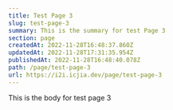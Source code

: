 ```yaml
---
title: Test Page 3
slug: test-page-3
summary: This is the summary for test Page 3
section: page
createdAt: 2022-11-28T16:48:37.860Z
updatedAt: 2022-11-28T17:31:35.954Z
publishedAt: 2022-11-28T16:48:40.078Z
path: /page/test-page-3
url: https://i2i.icjia.dev/page/test-page-3
---
```


This is the body for test page 3
